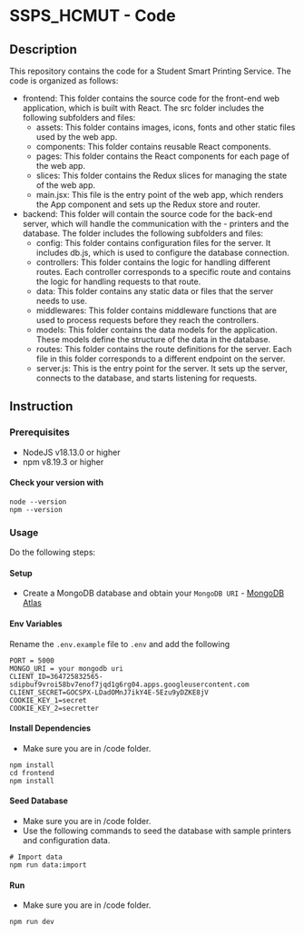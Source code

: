 # SSPS_HCMUT - Code
## Description
This repository contains the code for a Student Smart Printing Service. The code is organized as follows:

- frontend: This folder contains the source code for the front-end web application, which is built with React. The src folder includes the following subfolders and files:
  - assets: This folder contains images, icons, fonts and other static files used by the web app.
  - components: This folder contains reusable React components.
  - pages: This folder contains the React components for each page of the web app.
  - slices: This folder contains the Redux slices for managing the state of the web app.
  - main.jsx: This file is the entry point of the web app, which renders the App component and sets up the Redux store and router.
- backend: This folder will contain the source code for the back-end server, which will handle the communication with the - printers and the database. The folder includes the following subfolders and files:
  - config: This folder contains configuration files for the server. It includes db.js, which is used to configure the database connection.
  - controllers: This folder contains the logic for handling different routes. Each controller corresponds to a specific route and contains the logic for handling requests to that route.
  - data: This folder contains any static data or files that the server needs to use.
  - middlewares: This folder contains middleware functions that are used to process requests before they reach the controllers.
  - models: This folder contains the data models for the application. These models define the structure of the data in the database.
  - routes: This folder contains the route definitions for the server. Each file in this folder corresponds to a different endpoint on the server.
  - server.js: This is the entry point for the server. It sets up the server, connects to the database, and starts listening for requests.


## Instruction
### Prerequisites
- NodeJS v18.13.0 or higher
- npm v8.19.3 or higher
#### Check your version with
```
node --version
npm --version
```

### Usage
Do the following steps: 
#### Setup
- Create a MongoDB database and obtain your `MongoDB URI` - [MongoDB Atlas](https://www.mongodb.com/cloud/atlas/register)
####   Env Variables
Rename the `.env.example` file to `.env` and add the following
```
PORT = 5000
MONGO_URI = your mongodb uri
CLIENT_ID=364725832565-sdipbuf9vroi58bv7enof7jqd1g6rg04.apps.googleusercontent.com
CLIENT_SECRET=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
COOKIE_KEY_1=secret
COOKIE_KEY_2=secretter
```
#### Install Dependencies
- Make sure you are in /code folder.
```
npm install
cd frontend
npm install
```
#### Seed Database
- Make sure you are in /code folder.
- Use the following commands to seed the database with sample printers and configuration data.
```
# Import data
npm run data:import
```
#### Run
- Make sure you are in /code folder.
```
npm run dev
```
